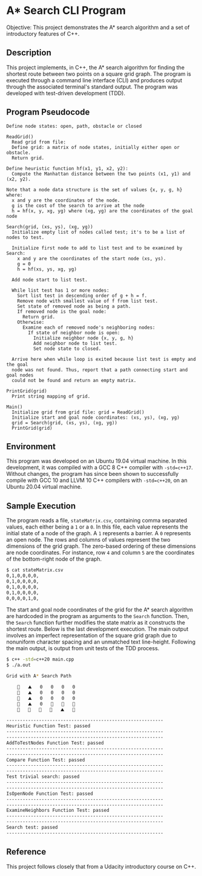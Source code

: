 # A* Search CLI Program
Objective: This project demonstrates the A* search algorithm and a set of introductory features of C++.

## Description
This project implements, in C++, the A* search algorithm for finding the shortest route between two points on a square grid graph. The program is executed through a command line interface (CLI) and produces output through the associated terminal's standard output. The program was developed with test-driven development (TDD).

## Program Pseudocode
```
Define node states: open, path, obstacle or closed

ReadGrid()
  Read grid from file:
  Define grid: a matrix of node states, initially either open or obstacle.
  Return grid.

Define heuristic function hf(x1, y1, x2, y2):
  Compute the Manhattan distance between the two points (x1, y1) and (x2, y2).

Note that a node data structure is the set of values {x, y, g, h} where:
  x and y are the coordinates of the node.
  g is the cost of the search to arrive at the node
  h = hf(x, y, xg, yg) where (xg, yg) are the coordinates of the goal node

Search(grid, (xs, ys), (xg, yg))
  Initialize empty list of nodes called test; it's to be a list of nodes to test.

  Initialize first node to add to list test and to be examined by Search:
    x and y are the coordinates of the start node (xs, ys).
    g = 0
    h = hf(xs, ys, xg, yg)

  Add node start to list test.

  While list test has 1 or more nodes:
    Sort list test in descending order of g + h = f.
    Remove node with smallest value of f from list test.
    Set state of removed node as being a path.
    If removed node is the goal node:
      Return grid.
    Otherwise:
      Examine each of removed node's neighboring nodes:
        If state of neighbor node is open:
          Initialize neighbor node {x, y, g, h}
          Add neighbor node to list test.
          Set node state to closed.

  Arrive here when while loop is exited because list test is empty and the goal
  node was not found. Thus, report that a path connecting start and goal nodes
  could not be found and return an empty matrix.

PrintGrid(grid)
  Print string mapping of grid.

Main()
  Initialize grid from grid file: grid = ReadGrid()
  Initialize start and goal node coordinates: (xs, ys), (xg, yg)
  grid = Search(grid, (xs, ys), (xg, yg))
  PrintGrid(grid)
```

## Environment
This program was developed on an Ubuntu 19.04 virtual machine. In this development, it was compiled with a GCC 8 C++ compiler with `-std=c++17`. Without changes, the program has since been shown to successfully compile with GCC 10 and LLVM 10 C++ compilers with `-std=c++20`, on an Ubuntu 20.04 virtual machine.

## Sample Execution
The program reads a file, `stateMatrix.csv`, containing comma separated values, each either being a `1` or a `0`. In this file, each value represents the initial state of a node of the graph. A `1` represents a barrier. A `0` represents an open node. The rows and columns of values represent the two dimensions of the grid graph. The zero-based ordering of these dimensions are node coordinates. For instance, row `4` and column `5` are the coordinates of the bottom-right node of the graph.
```bash
$ cat stateMatrix.csv
0,1,0,0,0,0,
0,1,0,0,0,0,
0,1,0,0,0,0,
0,1,0,0,0,0,
0,0,0,0,1,0,
```
The start and goal node coordinates of the grid for the A* search algorithm are hardcoded in the program as arguments to the `Search` function. Then, the `Search` function further modifies the state matrix as it constructs the shortest route. Below is the last development execution. The main output involves an imperfect representation of the square grid graph due to nonuniform character spacing and an unmatched text line-height. Following the main output, is output from unit tests of the TDD process.
```bash
$ c++ -std=c++20 main.cpp
$ ./a.out

Grid with A* Search Path

	🚦   ⛰️   0   0   0   0   
	🚗   ⛰️   0   0   0   0   
	🚗   ⛰️   0   0   0   0   
	🚗   ⛰️   0   🚗   🚗   🚗   
	🚗   🚗   🚗   🚗   ⛰️   🏁   

----------------------------------------------------------
Heuristic Function Test: passed
----------------------------------------------------------
----------------------------------------------------------
AddToTestNodes Function Test: passed
----------------------------------------------------------
----------------------------------------------------------
Compare Function Test: passed
----------------------------------------------------------
----------------------------------------------------------
Test trivial search: passed
----------------------------------------------------------
----------------------------------------------------------
IsOpenNode Function Test: passed
----------------------------------------------------------
----------------------------------------------------------
ExamineNeighbors Function Test: passed
----------------------------------------------------------
----------------------------------------------------------
Search test: passed
----------------------------------------------------------


```

## Reference
This project follows closely that from a Udacity introductory course on C++.
